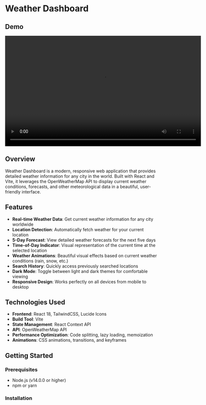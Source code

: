 # Weather Dashboard

## Demo

<video width="640" height="360" controls>
  <source src="./assets/videos/your-video.mp4" type="video/mp4">
  Your browser does not support the video tag.
</video>

## Overview

Weather Dashboard is a modern, responsive web application that provides detailed weather information for any city in the world. Built with React and Vite, it leverages the OpenWeatherMap API to display current weather conditions, forecasts, and other meteorological data in a beautiful, user-friendly interface.

## Features

- **Real-time Weather Data**: Get current weather information for any city worldwide
- **Location Detection**: Automatically fetch weather for your current location
- **5-Day Forecast**: View detailed weather forecasts for the next five days
- **Time-of-Day Indicator**: Visual representation of the current time at the selected location
- **Weather Animations**: Beautiful visual effects based on current weather conditions (rain, snow, etc.)
- **Search History**: Quickly access previously searched locations
- **Dark Mode**: Toggle between light and dark themes for comfortable viewing
- **Responsive Design**: Works perfectly on all devices from mobile to desktop

## Technologies Used

- **Frontend**: React 18, TailwindCSS, Lucide Icons
- **Build Tool**: Vite
- **State Management**: React Context API
- **API**: OpenWeatherMap API
- **Performance Optimization**: Code splitting, lazy loading, memoization
- **Animations**: CSS animations, transitions, and keyframes

## Getting Started

### Prerequisites

- Node.js (v14.0.0 or higher)
- npm or yarn

### Installation

